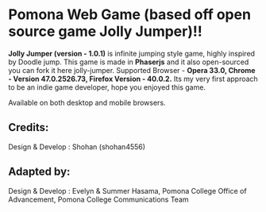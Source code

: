 # Pomona Web Game (based off open source game Jolly Jumper)!!

**Jolly Jumper (version - 1.0.1)** is infinite jumping style game, highly inspired by Doodle jump.
This game is made in **Phaserjs** and it also open-sourced you can fork it here jolly-jumper. 
Supported Browser - **Opera 33.0, Chrome - Version 47.0.2526.73, Firefox Version - 40.0.2.**
Its my very first approach to be an indie game developer, hope you enjoyed this game.

Available on both desktop and mobile browsers.

## Credits:

Design & Develop : Shohan (shohan4556)

## Adapted by:

Design & Develop : Evelyn & Summer Hasama, Pomona College Office of Advancement, Pomona College Communications Team

